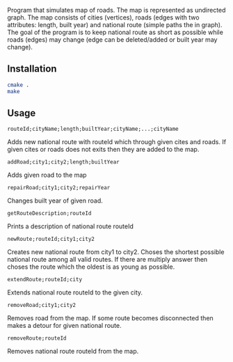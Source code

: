 Program that simulates map of roads. The map is represented as undirected graph. The map consists of
cities (vertices), roads (edges with two attributes: length, built year) and national route (simple paths the in graph).
The goal of the program is to keep national route as short as possible while roads (edges) may change (edge can be
deleted/added or built year may change).

## Installation

```bash
cmake .
make
```

## Usage

```
routeId;cityName;length;builtYear;cityName;...;cityName
```
Adds new national route with routeId which through given cites and roads. If given cites or roads does not exits
then they are added to the map.

```
addRoad;city1;city2;length;builtYear
```
Adds given road to the map

```
repairRoad;city1;city2;repairYear
```
Changes built year of given road.

```
getRouteDescription;routeId
```
Prints a description of national route routeId

```
newRoute;routeId;city1;city2
```
Creates new national route from city1 to city2. Choses the shortest possible national route among all valid routes.
If there are multiply answer then choses the route which the oldest is as young as possible.

```
extendRoute;routeId;city
```
Extends national route routeId to the given city.

```
removeRoad;city1;city2
```
Removes road from the map. If some route becomes disconnected then makes a detour for given national route.

```
removeRoute;routeId
```
Removes national route routeId from the map.
